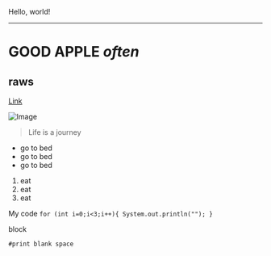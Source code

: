 Hello, world!
***
# GOOD  **APPLE**  *often* 
## raws
[Link](http://google.com)

![Image](https://images.app.goo.gl/neLdx4aVd5JS8t6M8)


> Life is a journey
* go to bed    
* go to bed
* go to bed
1) eat
2) eat
3) eat


My code
`for (int i=0;i<3;i++){
System.out.println("");
}`

block
```
#print blank space
```

